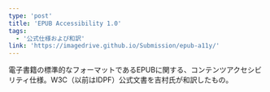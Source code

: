 ```yaml
---
type: 'post'
title: 'EPUB Accessibility 1.0'
tags:
  - '公式仕様および和訳'
link: 'https://imagedrive.github.io/Submission/epub-a11y/'
---
```

<p>電子書籍の標準的なフォーマットであるEPUBに関する、コンテンツアクセシビリティ仕様。W3C（以前はIDPF）公式文書を吉村氏が和訳したもの。</p>